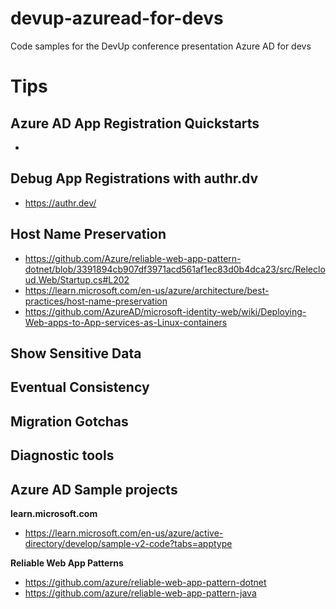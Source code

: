 # devup-azuread-for-devs
Code samples for the DevUp conference presentation Azure AD for devs

# Tips

## Azure AD App Registration Quickstarts
- 

## Debug App Registrations with authr.dv
- https://authr.dev/

## Host Name Preservation
- https://github.com/Azure/reliable-web-app-pattern-dotnet/blob/3391894cb907df3971acd561af1ec83d0b4dca23/src/Relecloud.Web/Startup.cs#L202
- https://learn.microsoft.com/en-us/azure/architecture/best-practices/host-name-preservation
- https://github.com/AzureAD/microsoft-identity-web/wiki/Deploying-Web-apps-to-App-services-as-Linux-containers


## Show Sensitive Data

## Eventual Consistency

## Migration Gotchas

## Diagnostic tools

## Azure AD Sample projects

**learn.microsoft.com**
- https://learn.microsoft.com/en-us/azure/active-directory/develop/sample-v2-code?tabs=apptype
  
**Reliable Web App Patterns**
- https://github.com/azure/reliable-web-app-pattern-dotnet
- https://github.com/azure/reliable-web-app-pattern-java
